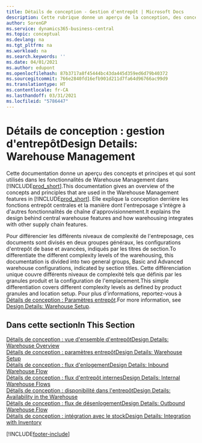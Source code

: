 ```yaml
---
title: Détails de conception - Gestion d'entrepôt | Microsoft Docs
description: Cette rubrique donne un aperçu de la conception, des concepts et des principes associés aux fonctionnalités de gestion d'entrepôt dans Business Central.
author: SorenGP
ms.service: dynamics365-business-central
ms.topic: conceptual
ms.devlang: na
ms.tgt_pltfrm: na
ms.workload: na
ms.search.keywords: ''
ms.date: 04/01/2021
ms.author: edupont
ms.openlocfilehash: 87b3717a8f45444bc43da445d359ed6d79b40372
ms.sourcegitcommit: 766e2840fd16efb901d211d7fa64d96766ac99d9
ms.translationtype: HT
ms.contentlocale: fr-CA
ms.lasthandoff: 03/31/2021
ms.locfileid: "5786447"
---
```

# <a name="design-details-warehouse-management"></a><span data-ttu-id="7fc3f-103">Détails de conception : gestion d'entrepôt</span><span class="sxs-lookup"><span data-stu-id="7fc3f-103">Design Details: Warehouse Management</span></span>
<span data-ttu-id="7fc3f-104">Cette documentation donne un aperçu des concepts et principes et qui sont utilisés dans les fonctionnalités de Warehouse Management dans [!INCLUDE[prod_short](includes/prod_short.md)].</span><span class="sxs-lookup"><span data-stu-id="7fc3f-104">This documentation gives an overview of the concepts and principles that are used in the Warehouse Management features in [!INCLUDE[prod_short](includes/prod_short.md)].</span></span> <span data-ttu-id="7fc3f-105">Elle explique la conception derrière les fonctions entrepôt centrales et la manière dont l'entreposage s'intègre à d'autres fonctionnalités de chaîne d'approvisionnement.</span><span class="sxs-lookup"><span data-stu-id="7fc3f-105">It explains the design behind central warehouse features and how warehousing integrates with other supply chain features.</span></span>  

<span data-ttu-id="7fc3f-106">Pour différencier les différents niveaux de complexité de l'entreposage, ces documents sont divisés en deux groupes généraux, les configurations d'entrepôt de base et avancées, indiqués par les titres de section.</span><span class="sxs-lookup"><span data-stu-id="7fc3f-106">To differentiate the different complexity levels of the warehousing, this documentation is divided into two general groups, Basic and Advanced warehouse configurations, indicated by section titles.</span></span> <span data-ttu-id="7fc3f-107">Cette différenciation unique couvre différents niveaux de complexité tels que définis par les granules produit et la configuration de l'emplacement.</span><span class="sxs-lookup"><span data-stu-id="7fc3f-107">This simple differentiation covers different complexity levels as defined by product granules and location setup.</span></span> <span data-ttu-id="7fc3f-108">Pour plus d'informations, reportez\-vous à [Détails de conception : Paramètres entrepôt](design-details-warehouse-setup.md).</span><span class="sxs-lookup"><span data-stu-id="7fc3f-108">For more information, see [Design Details: Warehouse Setup](design-details-warehouse-setup.md).</span></span>  

## <a name="in-this-section"></a><span data-ttu-id="7fc3f-109">Dans cette section</span><span class="sxs-lookup"><span data-stu-id="7fc3f-109">In This Section</span></span>  
[<span data-ttu-id="7fc3f-110">Détails de conception : vue d'ensemble d'entrepôt</span><span class="sxs-lookup"><span data-stu-id="7fc3f-110">Design Details: Warehouse Overview</span></span>](design-details-warehouse-overview.md)  
[<span data-ttu-id="7fc3f-111">Détails de conception : paramètres entrepôt</span><span class="sxs-lookup"><span data-stu-id="7fc3f-111">Design Details: Warehouse Setup</span></span>](design-details-warehouse-setup.md)  
[<span data-ttu-id="7fc3f-112">Détails de conception : flux d'enlogement</span><span class="sxs-lookup"><span data-stu-id="7fc3f-112">Design Details: Inbound Warehouse Flow</span></span>](design-details-inbound-warehouse-flow.md)  
[<span data-ttu-id="7fc3f-113">Détails de conception : flux d'entrepôt internes</span><span class="sxs-lookup"><span data-stu-id="7fc3f-113">Design Details: Internal Warehouse Flows</span></span>](design-details-internal-warehouse-flows.md)  
[<span data-ttu-id="7fc3f-114">Détails de conception : disponibilité dans l'entrepôt</span><span class="sxs-lookup"><span data-stu-id="7fc3f-114">Design Details: Availability in the Warehouse</span></span>](design-details-availability-in-the-warehouse.md)  
[<span data-ttu-id="7fc3f-115">Détails de conception : flux de désenlogement</span><span class="sxs-lookup"><span data-stu-id="7fc3f-115">Design Details: Outbound Warehouse Flow</span></span>](design-details-outbound-warehouse-flow.md)  
[<span data-ttu-id="7fc3f-116">Détails de conception : intégration avec le stock</span><span class="sxs-lookup"><span data-stu-id="7fc3f-116">Design Details: Integration with Inventory</span></span>](design-details-integration-with-inventory.md)


[!INCLUDE[footer-include](includes/footer-banner.md)]